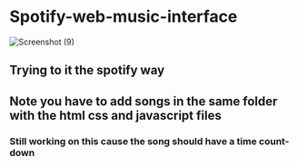 # Spotify-web-music-interface
![Screenshot (9)](https://github.com/user-attachments/assets/640f1099-561a-4134-9e37-541e67a53b96)
## Trying to it the spotify way
## Note you have to add songs in the same folder with the html css and javascript files
### Still working on this cause the song should have a time count-down

